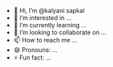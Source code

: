 - 👋 Hi, I’m @kalyani sapkal
- 👀 I’m interested in ...
- 🌱 I’m currently learning ...
- 💞️ I’m looking to collaborate on ...
- 📫 How to reach me ...
- 😄 Pronouns: ...
- ⚡ Fun fact: ...

<!---
komalfulare/komalfulare is a ✨ special ✨ repository because its `README.md` (this file) appears on your GitHub profile.
You can click the Preview link to take a look at your changes.
--->
